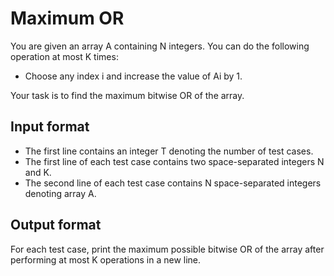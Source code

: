 # Maximum OR

You are given an array A containing N integers. You can do the following operation at most K times:

- Choose any index i and increase the value of Ai by 1.

Your task is to find the maximum bitwise OR of the array.

## Input format

- The first line contains an integer T denoting the number of test cases.
- The first line of each test case contains two space-separated integers N and K.
- The second line of each test case contains N space-separated integers denoting array A.

## Output format

For each test case, print the maximum possible bitwise OR of the array after performing at most K operations in a new line.
